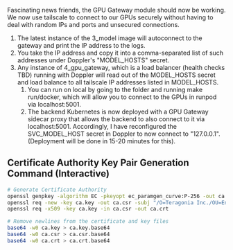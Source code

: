 Fascinating news friends, the GPU Gateway module should now be working. We now use tailscale to connect to our GPUs securely without having to deal with random IPs and ports and unsecured connections.
1. The latest instance of the 3_model image will autoconnect to the gateway and print the IP address to the logs.
2. You take the IP address and copy it into a comma-separated list of such addresses under Doppler's "MODEL_HOSTS" secret.
3. Any instance of 4_gpu_gateway, which is a load balancer (health checks TBD) running with Doppler will read out of the MODEL_HOSTS secret and load balance to all tailscale IP addresses listed in MODEL_HOSTS.
    1. You can run on local by going to the folder and running make run/docker, which will allow you to connect to the GPUs in runpod via localhost:5001.
    2. The backend Kubernetes is now deployed with a GPU Gateway sidecar proxy that allows the backend to also connect to it via localhost:5001. Accordingly, I have reconfigured the SVC_MODEL_HOST secret in Doppler to now connect to "127.0.0.1". (Deployment will be done in 15-20 minutes for this).

## Certificate Authority Key Pair Generation Command (Interactive)
```bash
# Generate Certificate Authority
openssl genpkey -algorithm EC -pkeyopt ec_paramgen_curve:P-256 -out ca.key
openssl req -new -key ca.key -out ca.csr -subj "/O=Teragonia Inc./OU=Engineering/CN=idso2305llms-app-dev-gpuca"
openssl req -x509 -key ca.key -in ca.csr -out ca.crt

# Remove newlines from the certificate and key files
base64 -w0 ca.key > ca.key.base64
base64 -w0 ca.csr > ca.csr.base64
base64 -w0 ca.crt > ca.crt.base64

```